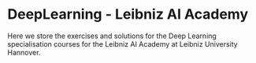 # DeepLearning - Leibniz AI Academy

Here we store the exercises and solutions for the Deep Learning specialisation courses for the Leibniz AI Academy at Leibniz University Hannover.

